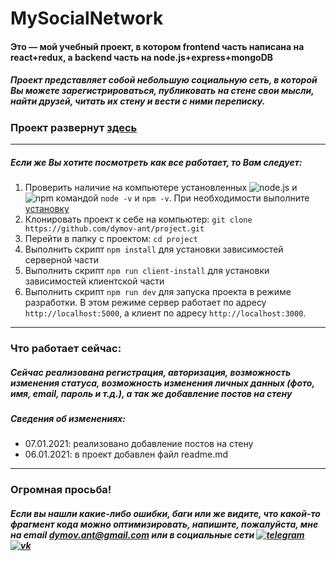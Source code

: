 # MySocialNetwork

#### Это — мой учебный проект, в котором frontend часть написана на react+redux, а backend часть на node.js+express+mongoDB

##### Проект представляет собой небольшую социальную сеть, в которой Вы можете зарегистрироваться, публиковать на стене свои мысли, найти друзей, читать их стену и вести с ними переписку.

### Проект развернут [здесь](http://react-project.ru)
---

##### Если же Вы хотите посмотреть как все работает, то Вам следует:
1. Проверить наличие на компьютере установленных ![node.js](https://img.shields.io/badge/nodejs-555?style=for-the-badge&logo=node.js) и ![npm](https://img.shields.io/badge/npm-555?style=for-the-badge&logo=npm) командой `node -v` и `npm -v`. При необходимости выполните [установку](https://nodejs.org/)
2. Клонировать проект к себе на компьютер: `git clone https://github.com/dymov-ant/project.git`
3. Перейти в папку с проектом: `cd project`
4. Выполнить скрипт `npm install` для установки зависимостей серверной части
5. Выполнить скрипт `npm run client-install` для установки зависимостей клиентской части
6. Выполнить скрипт `npm run dev` для запуска проекта в режиме разработки. В этом режиме сервер работает по адресу `http://localhost:5000`, а клиент по адресу `http://localhost:3000`.
---

### Что работает сейчас:
##### Сейчас реализована регистрация, авторизация, возможность изменения статуса, возможность изменения личных данных (фото, имя, email, пароль и т.д.), а так же добавление постов на стену

##### Сведения об изменениях:
- 07.01.2021: реализовано добавление постов на стену
- 06.01.2021: в проект добавлен файл readme.md

---

### Огромная просьба!
##### Eсли вы нашли какие-либо ошибки, баги или же видите, что какой-то фрагмент кода можно оптимизировать, напишите, пожалуйста, мне на email <dymov.ant@gmail.com> или в социальные сети [![telegram](https://img.shields.io/badge/telegram-555?style=for-the-badge&logo=telegram)](https://t.me/dymovcom) [![vk](https://img.shields.io/badge/vk-555?style=for-the-badge&logo=vk)](https://vk.com/dymovcom)
